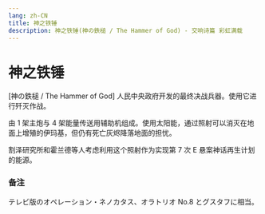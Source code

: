 ```yaml
---
lang: zh-CN
title: 神之铁锤
description: 神之铁锤(神の鉄槌 / The Hammer of God) - 交响诗篇 彩虹满载
---
```


# 神之铁锤

[神の鉄槌 / The Hammer of God]
人民中央政府开发的最终决战兵器。使用它进行歼灭作战。

由 1 架主炮与 4 架能量传送用辅助机组成。使用太阳能，通过照射可以消灭在地面上增殖的伊玛基，但仍有死亡灰烬降落地面的担忧。

割泽研究所和霍兰德等人考虑利用这个照射作为实现第 7 次 E 悬案神话再生计划的能源。

### 备注

テレビ版のオペレーション・ネノカタス、オラトリオ No.8 とグスタフに相当。
